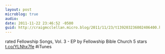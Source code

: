```yaml
---
layout: post
microblog: true
audio: 
date: 2011-11-22 23:46:52 -0500
guid: http://craigmcclellan.micro.blog/2011/11/23/t139203236002406400.html
---
```

rated Fellowship Songs, Vol. 3 - EP by Fellowship Bible Church 5 stars [t.co/YLNhx7fe](http://t.co/YLNhx7fe) #iTunes
